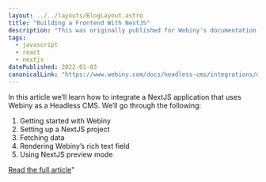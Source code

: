 ```yaml
---
layout: ../../layouts/BlogLayout.astro
title: "Building a Frontend With NextJS"
description: "This was originally published for Webiny's documentation portal and teaches readers how build a frontend for Webiny Headless CMS with NextJS."
tags: 
  - javascript
  - react
  - nextjs
datePublished: 2022-01-03
canonicalLink: "https://www.webiny.com/docs/headless-cms/integrations/nextjs"
---
```

In this article we’ll learn how to integrate a NextJS application that uses Webiny as a Headless CMS. We’ll go through the following:

1.  Getting started with Webiny
2.  Setting up a NextJS project
3.  Fetching data
4.  Rendering Webiny’s rich text field
5.  Using NextJS preview mode

[Read the full article](https://www.webiny.com/docs/headless-cms/integrations/nextjs)"